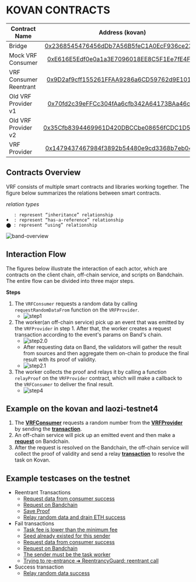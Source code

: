 # KOVAN CONTRACTS

| Contract Name   |      Address (kovan)     |
|----------|:-------------:|
| Bridge |  [0x2368545476456dDb7A56B5feC1A0EcF936ce2374](https://kovan.etherscan.io/address/0x2368545476456dDb7A56B5feC1A0EcF936ce2374#code) |
| Mock VRF Consumer | [0xE616E5Edf0e0a1a3E7096018EE8C5F1Ee7fE4F1e](https://kovan.etherscan.io/address/0xE616E5Edf0e0a1a3E7096018EE8C5F1Ee7fE4F1e#code) |
| VRF Consumer Reentrant |   [0x9D2af9cff155261FFAA9286a6CD59762d9E1016a](https://kovan.etherscan.io/address/0x9D2af9cff155261FFAA9286a6CD59762d9E1016a#code)   |
| Old VRF Provider v1 |   [0x70fd2c39eFFCc304fAa6cfb342A64173BAa46c6a](https://kovan.etherscan.io/address/0x70fd2c39eFFCc304fAa6cfb342A64173BAa46c6a#code)   |
| Old VRF Provider v2 |   [0x35Cfb8394469961D420DBCCbe08656fCDC1D52b5](https://kovan.etherscan.io/address/0x35Cfb8394469961D420DBCCbe08656fCDC1D52b5#code)   |
| VRF Provider |   [0x1479437467984f3892b54480e9cd3368b7eb04c6](https://kovan.etherscan.io/address/0x1479437467984f3892b54480e9cd3368b7eb04c6#code)   |

## Contracts Overview

VRF consists of multiple smart contracts and libraries working together. 
The figure below summarizes the relations between smart contracts. 

_relation types_
```text
⃤⃤   : represent “inheritance” relationship
♦  : represent “has-a-reference” relationship
⬤ : represent “using” relationship
```

![band-overview](https://user-images.githubusercontent.com/12705423/180752444-68e897f9-456c-4bce-a9d4-0d571f581ab9.jpg)


## Interaction Flow

The figures below illustrate the interaction of each actor, which are contracts on the client chain, off-chain service, and scripts on Bandchain.
The entire flow can be divided into three major steps.

**Steps**

1. The `VRFConsumer` requests a random data by calling `requestRandomDataFrom` function on the `VRFProvider`.
   - ![step1](https://user-images.githubusercontent.com/12705423/180965068-da9b7602-eadf-4d73-9631-fb039e7fdf43.png)
2. The worker(an off-chain service) pick up an event that was emitted by the `VRFProvider` in step 1. After that, the worker creates a request transaction according to the event's params on Band's chain.
   - ![step2.0](https://user-images.githubusercontent.com/12705423/180965314-9972845c-4a57-427f-95c5-c9d1e9924706.png)
   - After requesting data on Band, the validators will gather the result from sources and then aggregate them on-chain to produce the final result with its proof of validity.
   - ![step2.1](https://user-images.githubusercontent.com/12705423/180965394-fff61430-298b-4a90-81b0-78e8036c23ac.png)
3. The worker collects the proof and relays it by calling a function `relayProof` on the `VRFProvider` contract, which will make a callback to the `VRFConsumer` to deliver the final result.
   - ![step4](https://user-images.githubusercontent.com/12705423/180965502-bd00366a-6c2b-46bc-a531-562a9e42c5a7.png)

## Example on the kovan and laozi-testnet4

1. The **[VRFConsumer]("https://kovan.etherscan.io/address/0xe616e5edf0e0a1a3e7096018ee8c5f1ee7fe4f1e")** requests a random number from the **[VRFProvider]("https://kovan.etherscan.io/address/0x1479437467984f3892b54480e9cd3368b7eb04c6")** by sending the **[transaction]("https://kovan.etherscan.io/tx/0x38934dc39edf75dfa057c327251c8e75b4f07d48bfa4f8c1ad58b5726130e89b")**.
2. An off-chain service will pick up an emitted event and then make a **[request]("https://laozi-testnet4.cosmoscan.io/request/5474088")** on Bandchain.
3. After the request is resolved on the Bandchain, the off-chain service will collect the proof of validity and send a relay **[transaction](https://kovan.etherscan.io/tx/0x71555a0506c41c9d8d5196e3bb7467aa60dabdb16d296f44e73d0492229e4ad7)** to resolve the task on Kovan.

## Example testcases on the testnet

- Reentrant Transactions
  - [Request data from consumer success](https://kovan.etherscan.io/tx/0xe03f89f4b3eab2ade6bbc2f940debfc778607987caa6f0de5a6f63013b04ecf6)
  - [Request on Bandchain](https://laozi-testnet4.cosmoscan.io/request/4937760)
  - [Save Proof](https://kovan.etherscan.io/tx/0xa33ed2394504fc0ae3d856992fc104d4dc5cb740554321c345a16f7ebd91bc2e)
  - [Relay random data and drain ETH success](https://kovan.etherscan.io/tx/0x17a41b8fec564e53f2bb0e308b102ea6965338c30a8db4e10e4a6c53ca358f2e)
- Fail transactions
  - [Task fee is lower than the minimum fee](https://kovan.etherscan.io/tx/0x7b0778922e42844b645d8f94363ca2eec2f7a600b52a0812383eb70e0e96b476)
  - [Seed already existed for this sender](https://kovan.etherscan.io/tx/0xa2d324ecd9d4dc877bb0b956dff37c51184b0a2fc3e72628e1bd2d8ac8e707f9)
  - [Request data from consumer success](https://kovan.etherscan.io/tx/0x7e2ed8f10a87a80f9c3f386d4b25714f14e42753bb43bb9ab8384796e4029657)
  - [Request on Bandchain](https://laozi-testnet4.cosmoscan.io/request/4966119)
  - [The sender must be the task worker](https://kovan.etherscan.io/tx/0xefe54ba2f10300b1c20094b6f974429f98e6ed1b9d1fc4fa908b4e0cbef71c6c)
  - [Trying to re-entrance ➜ ReentrancyGuard: reentrant call](https://kovan.etherscan.io/tx/0x11d0bf550d9e189ce490e9339d0bfaedad0050b7a18fac52171860b920d52569)
- Success transaction 
  - [Relay random data success](https://kovan.etherscan.io/tx/0x27e92776f85f7a47102d9d5c7a4b162d7657e1d1613a7a0b7acdecfaedf5a638)
  

